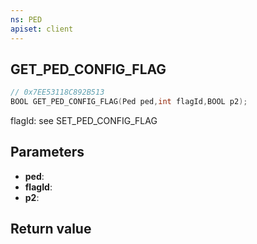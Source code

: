 ```yaml
---
ns: PED
apiset: client
---
```

## GET_PED_CONFIG_FLAG

```c
// 0x7EE53118C892B513
BOOL GET_PED_CONFIG_FLAG(Ped ped,int flagId,BOOL p2);
```

flagId: see SET_PED_CONFIG_FLAG

## Parameters
* **ped**:
* **flagId**:
* **p2**:

## Return value